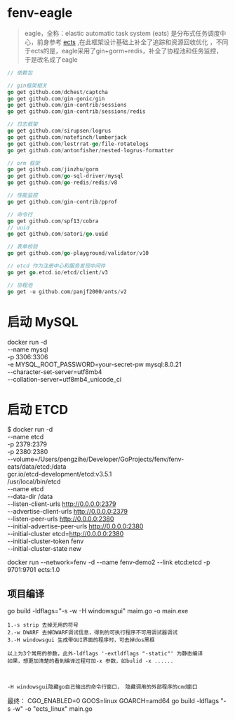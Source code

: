 # fenv-eagle

> eagle，全称：elastic automatic task system (eats) 是分布式任务调度中心，前身参考 [ects](https://betterde.github.io/ects/) ,在此框架设计基础上补全了追踪和资源回收优化
> ，不同于ects的是，eagle采用了gin+gorm+redis，补全了协程池和任务监控，于是改名成了eagle


```go
// 依赖包

// gin框架相关
go get github.com/dchest/captcha
go get github.com/gin-gonic/gin
go get github.com/gin-contrib/sessions
go get github.com/gin-contrib/sessions/redis

// 日志框架
go get github.com/sirupsen/logrus
go get github.com/natefinch/lumberjack
go get github.com/lestrrat-go/file-rotatelogs
go get github.com/antonfisher/nested-logrus-formatter

// orm 框架
go get github.com/jinzhu/gorm
go get github.com/go-sql-driver/mysql
go get github.com/go-redis/redis/v8

// 性能监控
go get github.com/gin-contrib/pprof

// 命令行
go get github.com/spf13/cobra
// uuid
go get github.com/satori/go.uuid

// 表单校验
go get github.com/go-playground/validator/v10

// etcd 作为注册中心和服务发现中间件
go get go.etcd.io/etcd/client/v3

// 协程池
go get -u github.com/panjf2000/ants/v2
```

# 启动 MySQL
docker run -d \
--name mysql \
-p 3306:3306 \
-e MYSQL_ROOT_PASSWORD=your-secret-pw mysql:8.0.21 \
--character-set-server=utf8mb4 \
--collation-server=utf8mb4_unicode_ci

# 启动 ETCD
$ docker run -d \
--name etcd \
-p 2379:2379 \
-p 2380:2380 \
--volume=/Users/pengzihe/Developer/GoProjects/fenv/fenv-eats/data/etcd:/data \
gcr.io/etcd-development/etcd:v3.5.1 \
/usr/local/bin/etcd \
--name etcd \
--data-dir /data \
--listen-client-urls http://0.0.0.0:2379 \
--advertise-client-urls http://0.0.0.0:2379 \
--listen-peer-urls http://0.0.0.0:2380 \
--initial-advertise-peer-urls http://0.0.0.0:2380 \
--initial-cluster etcd=http://0.0.0.0:2380 \
--initial-cluster-token fenv \
--initial-cluster-state new

docker run --network=fenv -d --name fenv-demo2 --link etcd:etcd -p 9701:9701 ects:1.0



## 项目编译

go build -ldflags="-s -w -H windowsgui" maim.go -o main.exe

    1.-s strip 去掉无用的符号
    2.-w DWARF 去掉DWARF调试信息，得到的可执行程序不可用调试器调试
    3.-H windowsgui 生成带GUI界面的程序时，可去掉dos黑框
    
    以上为3个常用的参数，此外-ldflags '-extldflags "-static"' 为静态编译
    如果，想更加清楚的看到编译过程可加-x 参数，如bulid -x ......
    
    
    
    -H windowsgui隐藏go自己输出的命令行窗口， 隐藏调用的外部程序的cmd窗口

最终：
CGO_ENABLED=0 GOOS=linux GOARCH=amd64 go build -ldflags "-s -w" -o "ects_linux" main.go





